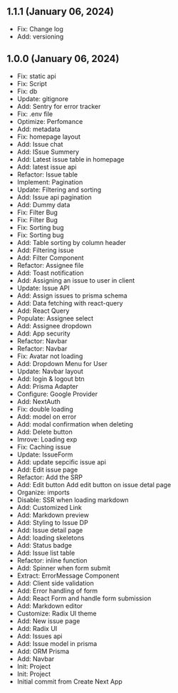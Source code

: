 ## 1.1.1 (January 06, 2024)
  - Fix: Change log
  - Add: versioning



## 1.0.0 (January 06, 2024)
  - Fix: static api
  - Fix: Script
  - Fix: db
  - Update: gitignore
  - Add: Sentry for error tracker
  - Fix: .env file
  - Optimize: Perfomance
  - Add: metadata
  - Fix: homepage layout
  - Add: Issue chat
  - Add: ISsue Summery
  - Add: Latest issue table in homepage
  - Add: latest issue api
  - Refactor: Issue table
  - Implement: Pagination
  - Update: Filtering and sorting
  - Add: Issue api pagination
  - Add: Dummy data
  - Fix: Filter Bug
  - Fix: Filter Bug
  - Fix: Sorting bug
  - Fix: Sorting bug
  - Add: Table sorting by column header
  - Add: Filtering issue
  - Add: Filter Component
  - Refactor: Assignee file
  - Add: Toast notification
  - Add: Assigning an issue to user in client
  - Update: Issue API
  - Add: Assign issues to prisma schema
  - Add: Data fetching with react-query
  - Add: React Query
  - Populate: Assignee select
  - Add: Assignee dropdown
  - Add: App security
  - Refactor: Navbar
  - Refactor: Navbar
  - Fix: Avatar not loading
  - Add: Dropdown Menu for User
  - Update: Navbar layout
  - Add: login & logout btn
  - Add: Prisma Adapter
  - Configure: Google Provider
  - Add: NextAuth
  - Fix: double loading
  - Add: model on error
  - Add: modal confirmation when deleting
  - Add: Delete button
  - Imrove: Loading exp
  - Fix: Caching issue
  - Update: IssueForm
  - Add: update sepcific issue api
  - Add: Edit issue page
  - Refactor: Add the SRP
  - Add: Edit button Add edit button on issue detal page
  - Organize: imports
  - Disable: SSR when loading markdown
  - Add: Customized Link
  - Add: Markdown preview
  - Add: Styling to  Issue DP
  - Add: Issue detail page
  - Add: loading skeletons
  - Add: Status badge
  - Add: Issue list table
  - Refactor: inline function
  - Add: Spinner when form submit
  - Extract: ErrorMessage Component
  - Add: Client side validation
  - Add: Error handling of form
  - Add: React Form and handle form submission
  - Add: Markdown editor
  - Customize: Radix UI theme
  - Add: New issue page
  - Add: Radix UI
  - Add: Issues api
  - Add: Issue model in prisma
  - Add: ORM Prisma
  - Add: Navbar
  - Init: Project
  - Init: Project
  - Initial commit from Create Next App

